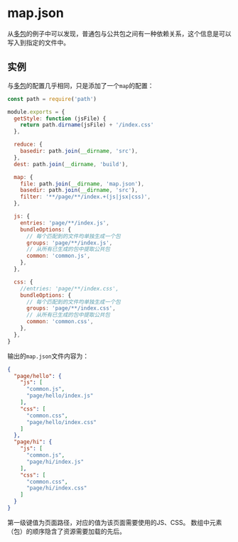 # map.json
从[多包](../multi/)的例子中可以发现，普通包与公共包之间有一种依赖关系，这个信息是可以写入到指定的文件中。

## 实例
与[多包](../multi/)的配置几乎相同，只是添加了一个`map`的配置：

```js
const path = require('path')

module.exports = {
  getStyle: function (jsFile) {
    return path.dirname(jsFile) + '/index.css'
  },

  reduce: {
    basedir: path.join(__dirname, 'src'),
  },
  dest: path.join(__dirname, 'build'),

  map: {
    file: path.join(__dirname, 'map.json'),
    basedir: path.join(__dirname, 'src'),
    filter: '**/page/**/index.+(js|jsx|css)',
  },

  js: {
    entries: 'page/**/index.js',
    bundleOptions: {
      // 每个匹配到的文件均单独生成一个包
      groups: 'page/**/index.js',
      // 从所有已生成的包中提取公共包
      common: 'common.js',
    },
  },

  css: {
    //entries: 'page/**/index.css',
    bundleOptions: {
      // 每个匹配到的文件均单独生成一个包
      groups: 'page/**/index.css',
      // 从所有已生成的包中提取公共包
      common: 'common.css',
    },
  },
}

```

输出的`map.json`文件内容为：
```json
{
  "page/hello": {
    "js": [
      "common.js",
      "page/hello/index.js"
    ],
    "css": [
      "common.css",
      "page/hello/index.css"
    ]
  },
  "page/hi": {
    "js": [
      "common.js",
      "page/hi/index.js"
    ],
    "css": [
      "common.css",
      "page/hi/index.css"
    ]
  }
}

```

第一级键值为页面路径，对应的值为该页面需要使用的JS、CSS。
数组中元素（包）的顺序隐含了资源需要加载的先后。


